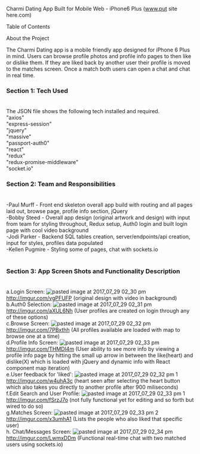 Charmi Dating App Built for Mobile Web - iPhone6 Plus  (www.put site here.com)

Table of Contents


About the Project

The Charmi Dating app is a mobile friendly app designed for iPhone 6 Plus in mind.  Users can browse profile photos and profile info pages to then like or dislike them.  If they are liked back by another user their profile is moved to the matches screen.  Once a match both users can open a chat and chat in real time. </br> 

### Section 1:  Tech Used</br></br>
The JSON file shows the following tech installed and required.  </br>
"axios"</br>
"express-session"</br>
"jquery"</br>
"massive"</br>
"passport-auth0"</br>
"react"</br>
"redux"</br>
"redux-promise-middleware"</br>
"socket.io"</br>


### Section 2:  Team and Responsibilities</br></br>
-Paul Murff - Front end skeleton overall app build with routing and all pages laid out, browse page, profile info section, jQuery</br> 
-Bobby Steed - Overall app design (original artwork and design) with input from team for styling throughout, Redux setup, Auth0 login and built login page with cool video background </br> 
-Jodi Parker - Backend SQL tables creation, server/endpoints/api creation, input for styles, profiles data populated </br>
-Kellen Pugmire - Styling some of pages, chat with sockets.io </br></br>


### Section 3: App Screen Shots and Functionality Description</br></br>
a.Login Screen: ![pasted image at 2017_07_29 02_30 pm](https://user-images.githubusercontent.com/25558342/28748414-9bb5feba-7474-11e7-982b-fce6a5f34619.png) http://imgur.com/vgPFUFP (original design with video in background)</br>
b.Auth0 Selection: ![pasted image at 2017_07_29 02_31 pm](https://user-images.githubusercontent.com/25558342/28748417-a7bbe49a-7474-11e7-9029-f5ac846b3f67.png) http://imgur.com/aXUL6Nh  (User profiles are created on login through any of these options)</br>
c.Browse Screen: ![pasted image at 2017_07_29 02_32 pm](https://user-images.githubusercontent.com/25558342/28748404-5bbafcfc-7474-11e7-9294-3699481117ca.png) http://imgur.com/7PBxthh  (All profiles available are loaded with map to browse one at a time)</br>
d.Profile Info Screen: ![pasted image at 2017_07_29 02_33 pm](https://user-images.githubusercontent.com/25558342/28748428-00e7b4ea-7475-11e7-8412-3971b58b5608.png) http://imgur.com/THMDl4m (User ability to see more info by viewing a profile info page by hitting the small up arrow in between the like(heart) and dislike(X) which is loaded with jQuery and dynamic info with React component map iteration) </br>
e.User feedback for 'liked': ![pasted image at 2017_07_29 02_32 pm 1](https://user-images.githubusercontent.com/25558342/28748424-e8ff48ca-7474-11e7-98c0-4bf3061fb9f8.png) http://imgur.com/w4uhA3c (heart seen after selecting the heart button which also takes you directly to another profile after 900 miliseconds)</br>
f.Edit Search and User Profile: ![pasted image at 2017_07_29 02_33 pm 1](https://user-images.githubusercontent.com/25558342/28748423-e2c2d436-7474-11e7-99d2-414ddb1a32f8.png)http://imgur.com/fSrzJ7o (not fully functional yet for editing and so forth but wired to do so) </br>
g.Matches Screen: ![pasted image at 2017_07_29 02_33 pm 2](https://user-images.githubusercontent.com/25558342/28748434-2bcb5f7c-7475-11e7-9026-5b9daa3be4ef.png) http://imgur.com/x3umhA1 (Lists the people who also liked that specific user)</br>
h. Chat/Messages Screen: ![pasted image at 2017_07_29 02_34 pm](https://user-images.githubusercontent.com/25558342/28748435-2f695fc6-7475-11e7-88cc-56a440115802.png) http://imgur.com/LwmxDDm (Functional real-time chat with two matched users using sockets.io) </br>
